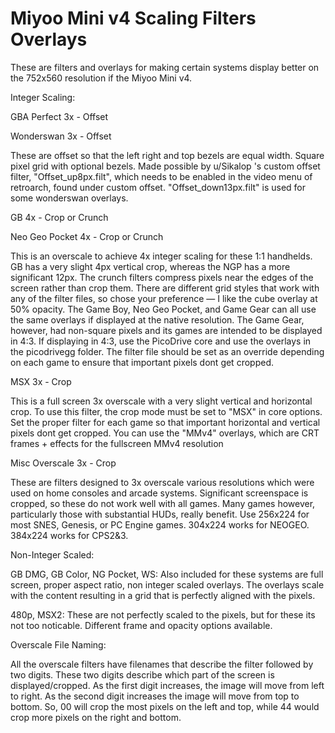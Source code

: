 # Miyoo Mini v4 Scaling Filters Overlays

These are filters and overlays for making certain systems display better on the 752x560 resolution if the Miyoo Mini v4.

Integer Scaling:

GBA Perfect 3x - Offset

Wonderswan 3x - Offset

These are offset so that the left right and top bezels are equal width. Square pixel grid with optional bezels. Made possible by u/Sikalop 's custom offset filter, "Offset_up8px.filt", which needs to be enabled in the video menu of retroarch, found under custom offset. "Offset_down13px.filt" is used for some wonderswan overlays.

GB 4x - Crop or Crunch

Neo Geo Pocket 4x - Crop or Crunch

This is an overscale to achieve 4x integer scaling for these 1:1 handhelds. GB has a very slight 4px vertical crop, whereas the NGP has a more significant 12px. The crunch filters compress pixels near the edges of the screen rather than crop them. There are different grid styles that work with any of the filter files, so chose your preference — I like the cube overlay at 50% opacity. The Game Boy, Neo Geo Pocket, and Game Gear can all use the same overlays if displayed at the native resolution. The Game Gear, however, had non-square pixels and its games are intended to be displayed in 4:3. If displaying in 4:3, use the PicoDrive core and use the overlays in the picodrivegg folder. The filter file should be set as an override depending on each game to ensure that important pixels dont get cropped. 

MSX 3x - Crop

This is a  full screen 3x overscale with a very slight vertical and horizontal crop. To use this filter, the crop mode must be set to "MSX" in core options. Set the proper filter for each game so that important horizontal and vertical pixels dont get cropped. You can use the "MMv4" overlays, which are CRT frames + effects for the fullscreen MMv4 resolution

Misc Overscale 3x - Crop

These are filters designed to 3x overscale various resolutions which were used on home consoles and arcade systems. Significant screenspace is cropped, so these do not work well with all games. Many games however, particularly those with substantial HUDs, really benefit. Use 256x224 for most SNES, Genesis, or PC Engine games. 304x224 works for NEOGEO. 384x224 works for CPS2&3.

Non-Integer Scaled:

GB DMG, GB Color, NG Pocket, WS: Also included for these systems are full screen, proper aspect ratio, non integer scaled overlays. The overlays scale with the content resulting in a grid that is perfectly aligned with the pixels.

480p, MSX2: These are not perfectly scaled to the pixels, but for these its not too noticable. Different frame and opacity options available.

Overscale File Naming:

All the overscale filters have filenames that describe the filter followed by two digits. These two digits describe which part of the screen is displayed/cropped. As the first digit increases, the image will move from left to right. As the second digit increases the image will move from top to bottom. So, 00 will crop the most pixels on the left and top, while 44 would crop more pixels on the right and bottom.
